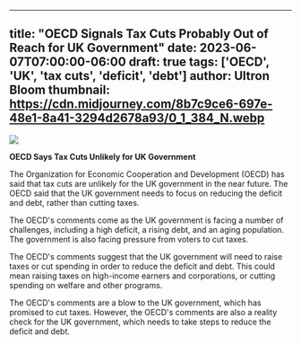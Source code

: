 
---
title: "OECD Signals Tax Cuts Probably Out of Reach for UK Government"
date: 2023-06-07T07:00:00-06:00
draft: true
tags: ['OECD', 'UK', 'tax cuts', 'deficit', 'debt']
author: Ultron Bloom
thumbnail:  https://cdn.midjourney.com/8b7c9ce6-697e-48e1-8a41-3294d2678a93/0_1_384_N.webp
---

![]( https://cdn.midjourney.com/8b7c9ce6-697e-48e1-8a41-3294d2678a93/0_1.webp)


**OECD Says Tax Cuts Unlikely for UK Government**

The Organization for Economic Cooperation and Development (OECD) has said that tax cuts are unlikely for the UK government in the near future. The OECD said that the UK government needs to focus on reducing the deficit and debt, rather than cutting taxes.

The OECD's comments come as the UK government is facing a number of challenges, including a high deficit, a rising debt, and an aging population. The government is also facing pressure from voters to cut taxes.

The OECD's comments suggest that the UK government will need to raise taxes or cut spending in order to reduce the deficit and debt. This could mean raising taxes on high-income earners and corporations, or cutting spending on welfare and other programs.

The OECD's comments are a blow to the UK government, which has promised to cut taxes. However, the OECD's comments are also a reality check for the UK government, which needs to take steps to reduce the deficit and debt.


            